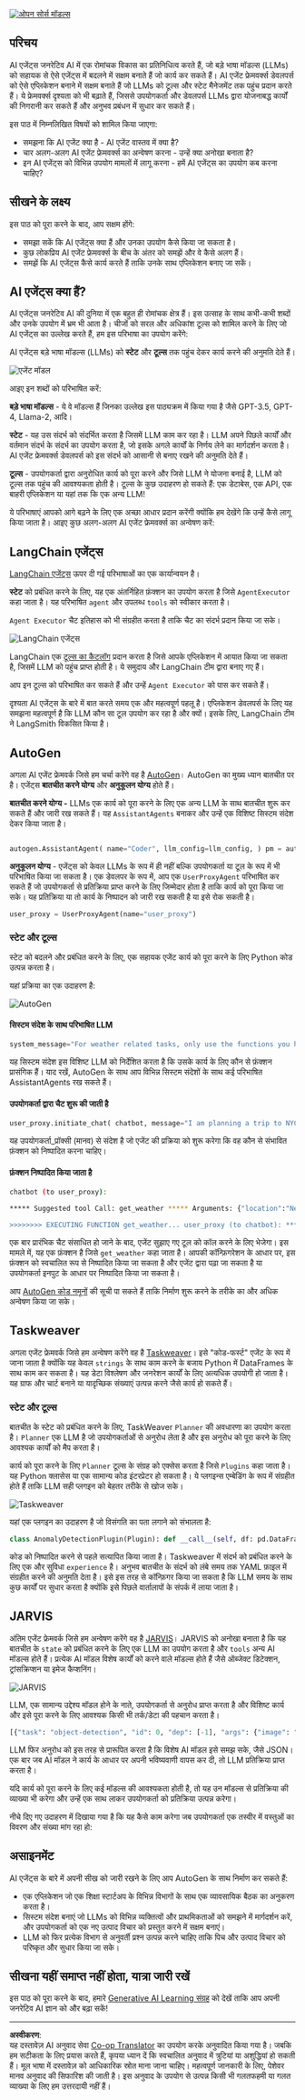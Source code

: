 <!--
CO_OP_TRANSLATOR_METADATA:
{
  "original_hash": "8e8d1f6a63da606af7176a87ff8e92b6",
  "translation_date": "2025-10-18T00:19:43+00:00",
  "source_file": "17-ai-agents/README.md",
  "language_code": "hi"
}
-->
[![ओपन सोर्स मॉडल्स](../../../translated_images/17-lesson-banner.a5b918fb0920e4e6d8d391a100f5cb1d5929f4c2752c937d40392905dec82592.hi.png)](https://youtu.be/yAXVW-lUINc?si=bOtW9nL6jc3XJgOM)

## परिचय

AI एजेंट्स जनरेटिव AI में एक रोमांचक विकास का प्रतिनिधित्व करते हैं, जो बड़े भाषा मॉडल्स (LLMs) को सहायक से ऐसे एजेंट्स में बदलने में सक्षम बनाते हैं जो कार्य कर सकते हैं। AI एजेंट फ्रेमवर्क्स डेवलपर्स को ऐसे एप्लिकेशन बनाने में सक्षम बनाते हैं जो LLMs को टूल्स और स्टेट मैनेजमेंट तक पहुंच प्रदान करते हैं। ये फ्रेमवर्क्स दृश्यता को भी बढ़ाते हैं, जिससे उपयोगकर्ता और डेवलपर्स LLMs द्वारा योजनाबद्ध कार्यों की निगरानी कर सकते हैं और अनुभव प्रबंधन में सुधार कर सकते हैं।

इस पाठ में निम्नलिखित विषयों को शामिल किया जाएगा:

- समझना कि AI एजेंट क्या है - AI एजेंट वास्तव में क्या है?
- चार अलग-अलग AI एजेंट फ्रेमवर्क्स का अन्वेषण करना - उन्हें क्या अनोखा बनाता है?
- इन AI एजेंट्स को विभिन्न उपयोग मामलों में लागू करना - हमें AI एजेंट्स का उपयोग कब करना चाहिए?

## सीखने के लक्ष्य

इस पाठ को पूरा करने के बाद, आप सक्षम होंगे:

- समझा सकें कि AI एजेंट्स क्या हैं और उनका उपयोग कैसे किया जा सकता है।
- कुछ लोकप्रिय AI एजेंट फ्रेमवर्क्स के बीच के अंतर को समझें और वे कैसे अलग हैं।
- समझें कि AI एजेंट्स कैसे कार्य करते हैं ताकि उनके साथ एप्लिकेशन बनाए जा सकें।

## AI एजेंट्स क्या हैं?

AI एजेंट्स जनरेटिव AI की दुनिया में एक बहुत ही रोमांचक क्षेत्र हैं। इस उत्साह के साथ कभी-कभी शब्दों और उनके उपयोग में भ्रम भी आता है। चीजों को सरल और अधिकांश टूल्स को शामिल करने के लिए जो AI एजेंट्स का उल्लेख करते हैं, हम इस परिभाषा का उपयोग करेंगे:

AI एजेंट्स बड़े भाषा मॉडल्स (LLMs) को **स्टेट** और **टूल्स** तक पहुंच देकर कार्य करने की अनुमति देते हैं।

![एजेंट मॉडल](../../../translated_images/what-agent.21f2893bdfd01e6a7fd09b0416c2b15594d97f44bbb2ab5a1ff8bf643d2fcb3d.hi.png)

आइए इन शब्दों को परिभाषित करें:

**बड़े भाषा मॉडल्स** - ये वे मॉडल्स हैं जिनका उल्लेख इस पाठ्यक्रम में किया गया है जैसे GPT-3.5, GPT-4, Llama-2, आदि।

**स्टेट** - यह उस संदर्भ को संदर्भित करता है जिसमें LLM काम कर रहा है। LLM अपने पिछले कार्यों और वर्तमान संदर्भ के संदर्भ का उपयोग करता है, जो इसके अगले कार्यों के निर्णय लेने का मार्गदर्शन करता है। AI एजेंट फ्रेमवर्क्स डेवलपर्स को इस संदर्भ को आसानी से बनाए रखने की अनुमति देते हैं।

**टूल्स** - उपयोगकर्ता द्वारा अनुरोधित कार्य को पूरा करने और जिसे LLM ने योजना बनाई है, LLM को टूल्स तक पहुंच की आवश्यकता होती है। टूल्स के कुछ उदाहरण हो सकते हैं: एक डेटाबेस, एक API, एक बाहरी एप्लिकेशन या यहां तक कि एक अन्य LLM!

ये परिभाषाएं आपको आगे बढ़ने के लिए एक अच्छा आधार प्रदान करेंगी क्योंकि हम देखेंगे कि उन्हें कैसे लागू किया जाता है। आइए कुछ अलग-अलग AI एजेंट फ्रेमवर्क्स का अन्वेषण करें:

## LangChain एजेंट्स

[LangChain एजेंट्स](https://python.langchain.com/docs/how_to/#agents?WT.mc_id=academic-105485-koreyst) ऊपर दी गई परिभाषाओं का एक कार्यान्वयन है।

**स्टेट** को प्रबंधित करने के लिए, यह एक अंतर्निहित फ़ंक्शन का उपयोग करता है जिसे `AgentExecutor` कहा जाता है। यह परिभाषित `agent` और उपलब्ध `tools` को स्वीकार करता है।

`Agent Executor` चैट इतिहास को भी संग्रहीत करता है ताकि चैट का संदर्भ प्रदान किया जा सके।

![LangChain एजेंट्स](../../../translated_images/langchain-agents.edcc55b5d5c437169a2037211284154561183c58bcec6d4ac2f8a79046fac9af.hi.png)

LangChain एक [टूल्स का कैटलॉग](https://integrations.langchain.com/tools?WT.mc_id=academic-105485-koreyst) प्रदान करता है जिसे आपके एप्लिकेशन में आयात किया जा सकता है, जिसमें LLM को पहुंच प्राप्त होती है। ये समुदाय और LangChain टीम द्वारा बनाए गए हैं।

आप इन टूल्स को परिभाषित कर सकते हैं और उन्हें `Agent Executor` को पास कर सकते हैं।

दृश्यता AI एजेंट्स के बारे में बात करते समय एक और महत्वपूर्ण पहलू है। एप्लिकेशन डेवलपर्स के लिए यह समझना महत्वपूर्ण है कि LLM कौन सा टूल उपयोग कर रहा है और क्यों। इसके लिए, LangChain टीम ने LangSmith विकसित किया है।

## AutoGen

अगला AI एजेंट फ्रेमवर्क जिसे हम चर्चा करेंगे वह है [AutoGen](https://microsoft.github.io/autogen/?WT.mc_id=academic-105485-koreyst)। AutoGen का मुख्य ध्यान बातचीत पर है। एजेंट्स **बातचीत करने योग्य** और **अनुकूलन योग्य** होते हैं।

**बातचीत करने योग्य -** LLMs एक कार्य को पूरा करने के लिए एक अन्य LLM के साथ बातचीत शुरू कर सकते हैं और जारी रख सकते हैं। यह `AssistantAgents` बनाकर और उन्हें एक विशिष्ट सिस्टम संदेश देकर किया जाता है।

```python

autogen.AssistantAgent( name="Coder", llm_config=llm_config, ) pm = autogen.AssistantAgent( name="Product_manager", system_message="Creative in software product ideas.", llm_config=llm_config, )

```

**अनुकूलन योग्य** - एजेंट्स को केवल LLMs के रूप में ही नहीं बल्कि उपयोगकर्ता या टूल के रूप में भी परिभाषित किया जा सकता है। एक डेवलपर के रूप में, आप एक `UserProxyAgent` परिभाषित कर सकते हैं जो उपयोगकर्ता से प्रतिक्रिया प्राप्त करने के लिए जिम्मेदार होता है ताकि कार्य को पूरा किया जा सके। यह प्रतिक्रिया या तो कार्य के निष्पादन को जारी रख सकती है या इसे रोक सकती है।

```python
user_proxy = UserProxyAgent(name="user_proxy")
```

### स्टेट और टूल्स

स्टेट को बदलने और प्रबंधित करने के लिए, एक सहायक एजेंट कार्य को पूरा करने के लिए Python कोड उत्पन्न करता है।

यहां प्रक्रिया का एक उदाहरण है:

![AutoGen](../../../translated_images/autogen.dee9a25a45fde584fedd84b812a6e31de5a6464687cdb66bb4f2cb7521391856.hi.png)

#### सिस्टम संदेश के साथ परिभाषित LLM

```python
system_message="For weather related tasks, only use the functions you have been provided with. Reply TERMINATE when the task is done."
```

यह सिस्टम संदेश इस विशिष्ट LLM को निर्देशित करता है कि उसके कार्य के लिए कौन से फ़ंक्शन प्रासंगिक हैं। याद रखें, AutoGen के साथ आप विभिन्न सिस्टम संदेशों के साथ कई परिभाषित AssistantAgents रख सकते हैं।

#### उपयोगकर्ता द्वारा चैट शुरू की जाती है

```python
user_proxy.initiate_chat( chatbot, message="I am planning a trip to NYC next week, can you help me pick out what to wear? ", )

```

यह उपयोगकर्ता_प्रॉक्सी (मानव) से संदेश है जो एजेंट की प्रक्रिया को शुरू करेगा कि वह कौन से संभावित फ़ंक्शन को निष्पादित करना चाहिए।

#### फ़ंक्शन निष्पादित किया जाता है

```bash
chatbot (to user_proxy):

***** Suggested tool Call: get_weather ***** Arguments: {"location":"New York City, NY","time_periond:"7","temperature_unit":"Celsius"} ******************************************************** --------------------------------------------------------------------------------

>>>>>>>> EXECUTING FUNCTION get_weather... user_proxy (to chatbot): ***** Response from calling function "get_weather" ***** 112.22727272727272 EUR ****************************************************************

```

एक बार प्रारंभिक चैट संसाधित हो जाने के बाद, एजेंट सुझाए गए टूल को कॉल करने के लिए भेजेगा। इस मामले में, यह एक फ़ंक्शन है जिसे `get_weather` कहा जाता है। आपकी कॉन्फ़िगरेशन के आधार पर, इस फ़ंक्शन को स्वचालित रूप से निष्पादित किया जा सकता है और एजेंट द्वारा पढ़ा जा सकता है या उपयोगकर्ता इनपुट के आधार पर निष्पादित किया जा सकता है।

आप [AutoGen कोड नमूनों](https://microsoft.github.io/autogen/docs/Examples/?WT.mc_id=academic-105485-koreyst) की सूची पा सकते हैं ताकि निर्माण शुरू करने के तरीके का और अधिक अन्वेषण किया जा सके।

## Taskweaver

अगला एजेंट फ्रेमवर्क जिसे हम अन्वेषण करेंगे वह है [Taskweaver](https://microsoft.github.io/TaskWeaver/?WT.mc_id=academic-105485-koreyst)। इसे "कोड-फर्स्ट" एजेंट के रूप में जाना जाता है क्योंकि यह केवल `strings` के साथ काम करने के बजाय Python में DataFrames के साथ काम कर सकता है। यह डेटा विश्लेषण और जनरेशन कार्यों के लिए अत्यधिक उपयोगी हो जाता है। यह ग्राफ और चार्ट बनाने या यादृच्छिक संख्याएं उत्पन्न करने जैसे कार्य हो सकते हैं।

### स्टेट और टूल्स

बातचीत के स्टेट को प्रबंधित करने के लिए, TaskWeaver `Planner` की अवधारणा का उपयोग करता है। `Planner` एक LLM है जो उपयोगकर्ताओं से अनुरोध लेता है और इस अनुरोध को पूरा करने के लिए आवश्यक कार्यों को मैप करता है।

कार्य को पूरा करने के लिए `Planner` टूल्स के संग्रह को एक्सेस करता है जिसे `Plugins` कहा जाता है। यह Python क्लासेस या एक सामान्य कोड इंटरप्रेटर हो सकता है। ये प्लगइन्स एम्बेडिंग के रूप में संग्रहीत होते हैं ताकि LLM सही प्लगइन को बेहतर तरीके से खोज सके।

![Taskweaver](../../../translated_images/taskweaver.da8559999267715a95b7677cf9b7d7dd8420aee6f3c484ced1833f081988dcd5.hi.png)

यहां एक प्लगइन का उदाहरण है जो विसंगति का पता लगाने को संभालता है:

```python
class AnomalyDetectionPlugin(Plugin): def __call__(self, df: pd.DataFrame, time_col_name: str, value_col_name: str):
```

कोड को निष्पादित करने से पहले सत्यापित किया जाता है। Taskweaver में संदर्भ को प्रबंधित करने के लिए एक और सुविधा `experience` है। अनुभव बातचीत के संदर्भ को लंबे समय तक YAML फ़ाइल में संग्रहीत करने की अनुमति देता है। इसे इस तरह से कॉन्फ़िगर किया जा सकता है कि LLM समय के साथ कुछ कार्यों पर सुधार करता है क्योंकि इसे पिछले वार्तालापों के संपर्क में लाया जाता है।

## JARVIS

अंतिम एजेंट फ्रेमवर्क जिसे हम अन्वेषण करेंगे वह है [JARVIS](https://github.com/microsoft/JARVIS?tab=readme-ov-file?WT.mc_id=academic-105485-koreyst)। JARVIS को अनोखा बनाता है कि यह बातचीत के `state` को प्रबंधित करने के लिए एक LLM का उपयोग करता है और `tools` अन्य AI मॉडल्स होते हैं। प्रत्येक AI मॉडल विशेष कार्यों को करने वाले मॉडल्स होते हैं जैसे ऑब्जेक्ट डिटेक्शन, ट्रांसक्रिप्शन या इमेज कैप्शनिंग।

![JARVIS](../../../translated_images/jarvis.762ddbadbd1a3a3364d4ca3db1a7a9c0d2180060c0f8da6f7bd5b5ea2a115aa7.hi.png)

LLM, एक सामान्य उद्देश्य मॉडल होने के नाते, उपयोगकर्ता से अनुरोध प्राप्त करता है और विशिष्ट कार्य और इसे पूरा करने के लिए आवश्यक किसी भी तर्क/डेटा की पहचान करता है।

```python
[{"task": "object-detection", "id": 0, "dep": [-1], "args": {"image": "e1.jpg" }}]
```

LLM फिर अनुरोध को इस तरह से प्रारूपित करता है कि विशेष AI मॉडल इसे समझ सके, जैसे JSON। एक बार जब AI मॉडल ने कार्य के आधार पर अपनी भविष्यवाणी वापस कर दी, तो LLM प्रतिक्रिया प्राप्त करता है।

यदि कार्य को पूरा करने के लिए कई मॉडल्स की आवश्यकता होती है, तो यह उन मॉडल्स से प्रतिक्रिया की व्याख्या भी करेगा और उन्हें एक साथ लाकर उपयोगकर्ता को प्रतिक्रिया उत्पन्न करेगा।

नीचे दिए गए उदाहरण में दिखाया गया है कि यह कैसे काम करेगा जब उपयोगकर्ता एक तस्वीर में वस्तुओं का विवरण और संख्या मांग रहा हो:

## असाइनमेंट

AI एजेंट्स के बारे में अपनी सीख को जारी रखने के लिए आप AutoGen के साथ निर्माण कर सकते हैं:

- एक एप्लिकेशन जो एक शिक्षा स्टार्टअप के विभिन्न विभागों के साथ एक व्यावसायिक बैठक का अनुकरण करता है।
- सिस्टम संदेश बनाएं जो LLMs को विभिन्न व्यक्तित्वों और प्राथमिकताओं को समझने में मार्गदर्शन करें, और उपयोगकर्ता को एक नए उत्पाद विचार को प्रस्तुत करने में सक्षम बनाएं।
- LLM को फिर प्रत्येक विभाग से अनुवर्ती प्रश्न उत्पन्न करने चाहिए ताकि पिच और उत्पाद विचार को परिष्कृत और सुधार किया जा सके।

## सीखना यहीं समाप्त नहीं होता, यात्रा जारी रखें

इस पाठ को पूरा करने के बाद, हमारे [Generative AI Learning संग्रह](https://aka.ms/genai-collection?WT.mc_id=academic-105485-koreyst) को देखें ताकि आप अपनी जनरेटिव AI ज्ञान को और बढ़ा सकें!

---

**अस्वीकरण**:  
यह दस्तावेज़ AI अनुवाद सेवा [Co-op Translator](https://github.com/Azure/co-op-translator) का उपयोग करके अनुवादित किया गया है। जबकि हम सटीकता के लिए प्रयास करते हैं, कृपया ध्यान दें कि स्वचालित अनुवाद में त्रुटियां या अशुद्धियां हो सकती हैं। मूल भाषा में दस्तावेज़ को आधिकारिक स्रोत माना जाना चाहिए। महत्वपूर्ण जानकारी के लिए, पेशेवर मानव अनुवाद की सिफारिश की जाती है। इस अनुवाद के उपयोग से उत्पन्न किसी भी गलतफहमी या गलत व्याख्या के लिए हम उत्तरदायी नहीं हैं।